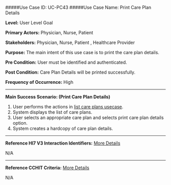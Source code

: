 #####Use Case ID: UC-PC43
#####Use Case Name: Print Care Plan Details

**Level:**                     User Level Goal

**Primary Actors:**            Physician, Nurse, Patient

**Stakeholders:**              Physician, Nurse, Patient , Healthcare Provider

**Purpose:**                   The main intent of this use case is to print the care plan details.

**Pre Condition:**             User must be identified and authenticated.

**Post Condition:**            Care Plan Details will be printed successfully.

**Frequency of Occurrence:**   High
__________________________________________________________
**Main Success Scenario: (Print Care Plan Details)**

1.	User performs the actions in [list care plans usecase](PC41-list-care-plans.md).
2.	System displays the list of care plans.
3.	User selects an appropriate care plan and selects print care plan details option.
4.	System creates a hardcopy of care plan details.

________________________________________________________________________
**Reference Hl7 V3 Interaction Identifiers:**
[More Details](http://www.hl7.org/implement/standards/product_brief.cfm?product_id=306)

N/A
_______________________________________________________________
**Reference CCHIT Criteria:**
[More Details](https://www.cchit.org/cchit-certified)

N/A




